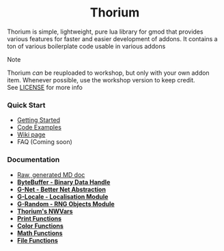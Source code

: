 <div align="center"><h1>Thorium</h1></div>
 Thorium is simple, lightweight, pure lua library for gmod that provides various features for faster and easier development of addons. 
 It contains a ton of various boilerplate code usable in various addons

> [!NOTE]  
> Thorium *can* be reuploaded to workshop, but only with your own addon item. Whenever possible, use the workshop version to keep credit. \
> See [LICENSE](https://github.com/Def-Try/thorium/blob/main/LICENSE) for more info

### Quick Start
 * [Getting Started](https://github.com/Def-Try/thorium/wiki/Getting-started)
 * [Code Examples](https://github.com/Def-Try/thorium/blob/main/examples)
 * [Wiki page](https://github.com/Def-Try/thorium/wiki)
 * FAQ (Coming soon)

### Documentation
 * [Raw, generated MD doc](https://github.com/Def-Try/thorium/blob/main/doc/template_doc.md)
 * **[ByteBuffer - Binary Data Handle](https://github.com/Def-Try/thorium/wiki/ByteBuffer)**
 * **[G-Net - Better Net Abstraction](https://github.com/Def-Try/thorium/wiki/GNet)**
 * **[G-Locale - Localisation Module](https://github.com/Def-Try/thorium/wiki/GLocale)**
 * **[G-Random - RNG Objects Module](https://github.com/Def-Try/thorium/wiki/GRandom)**
 * **[Thorium's NWVars](https://github.com/Def-Try/thorium/wiki/NWVars)**
 * **[Print Functions](https://github.com/Def-Try/thorium/wiki/Print-Functions)**
 * **[Color Functions](https://github.com/Def-Try/thorium/wiki/Color-Funtions)**
 * **[Math Functions](https://github.com/Def-Try/thorium/wiki/Math-Functions)**
 * **[File Functions](https://github.com/Def-Try/thorium/wiki/File-Functions)**
